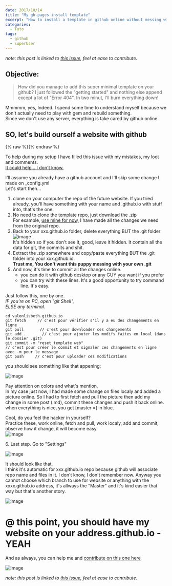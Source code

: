 ```yaml
---
date: 2017/10/14
title: "My gh-pages install template"
excerpt: "How to install a template in github online without messing with jekyll or ruby and gem command line"
categories:
  - Tuto
tags:
  - github
  - superUser
---
```


*note: this post is linked to [this issue](https://github.com/nicolasdb/nicolasdb.github.io/issues/10), feel at ease to contribute.*


## Objective:
>How did you manage to add this super minimal template on your github? I just followed the "getting started" and nothing else append except a lot of "Error 404". In two minut, I'll burn everything down!

Mmmmm, yes, Indeed. I spend some time to understand myself because we don't actually need to play with gem and rebuild something.  
Since we don't use any server, everything is take cared by github online.

## SO, let's build ourself a website with github

{% raw %}<img src="https://user-images.githubusercontent.com/12049360/32783449-14fa6384-c94c-11e7-96bc-2ed08f71e164.png
" alt="">{% endraw %}

To help during my setup I have filled this issue with my mistakes, my loot and comments.  
[It could help... I don't know.](https://github.com/nicolasdb/nicolasdb.github.io/issues/10)

I'll assume you already have a github account and I'll skip some change I made on \_config.yml  
Let's start then...  

1. clone on your computer the repo of the future website. If you tried already, you'll have something with your name and .github.io with stuff into, that's the one.  
2. No need to clone the template repo, just download the .zip  
For example, [use mine for now,](https://github.com/nicolasdb/nicolasdb.github.io/archive/master.zip)  I have made all the changes we need from the original repo.
3. Back to your xxx.github.io folder, delete everything BUT the .git folder   
![image](https://user-images.githubusercontent.com/12049360/32784466-34f65b72-c94f-11e7-80f7-aca55ab5a470.png)  
It's hidden so if you don't see it, good, leave it hidden. It contain all the data for git, the commits and shit.
4. Extract the .zip somewhere and copy/paste everything BUT the .git folder into your xxx.github.io.   
**Trust me, You don't want this puppy messing with your own .git**
5. And now, it's time to commit all the changes online.  
   - you can do it with github desktop or any GUY you want if you prefer
   - you can try with these lines. It's a good opportunity to try command line. It's easy.

Just follow this, one by one.  
*IF you're on PC, open "git Shell",  
ELSE any terminal.*
   ```
   cd valonlisbeth.github.io
   git fetch     // c'est pour vérifier s'il y a eu des changements en ligne
   git pull       // c'est pour downloader ces changements
   git add .       // c'est pour ajouter les modifs faites en local (dans le dossier .git)
   git commit -m "reset template web"      
   // c'est pour créer le commit et signaler ces changements en ligne avec -m pour le message
   git push     // c'est pour uploader ces modifications
   ```
you should see something like that appening:  

![image](https://user-images.githubusercontent.com/12049360/32782949-6412477c-c94a-11e7-88a7-fad69c46857a.png)

Pay attention on colors and what's mention.  
In my case just now, I had made some change on files localy and added a picture online. So I had to first fetch and pull the picture then add my change in some post (.md), commit these changes and push it back online.  
when everything is nice, you get [master =] in blue.  

Cool, do you feel the hacker in yourself?  
Practice these, work online, fetch and pull, work localy, add and commit, observe how it change, it will become easy.   
![image](https://user-images.githubusercontent.com/12049360/32783034-a8486304-c94a-11e7-8fe7-4d97c80aa961.png)

  6\. Last step. Go to "Settings"  

![image](https://user-images.githubusercontent.com/12049360/32785731-85ed06ae-c952-11e7-931e-57343b5108ba.png)

It should look like that.  
I think it's automatic for xxx.github.io repo because github will associate repo name and files in it. I don't know, I don't remember now. Anyway you cannot choose which branch to use for website or anything with the xxxx.github.io address, it's allways the "Master" and it's kind easier that way but that's another story.  

![image](https://user-images.githubusercontent.com/12049360/32785828-bd310912-c952-11e7-8d8a-430a28d1d3de.png)

# @ this point, you should have my website on your address.github.io - YEAH

And as always, you can help me and [contribute on this one here](https://github.com/nicolasdb/nicolasdb.github.io/blob/master/_posts/2017-10-14-newghpages-template.md)  

![image](https://user-images.githubusercontent.com/12049360/32787427-c97b07b4-c956-11e7-8c53-b82c62ed1309.png)


*note: this post is linked to [this issue](https://github.com/nicolasdb/nicolasdb.github.io/issues/10), feel at ease to contribute.*
